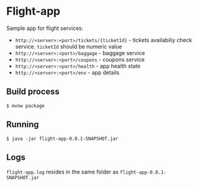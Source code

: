 # Flight-app
Sample app for flight services:

- `http://<server>:<port>/tickets/{ticketId}` - tickets availabiliy check service. `ticketId` should be numeric value
- `http://<server>:<port>/baggage` - baggage service
- `http://<server>:<port>/coupons` - coupons service
- `http://<server>:<port>/health` - app health state
- `http://<server>:<port>/env` - app details

## Build process
`$ mvnw package`

## Running
`$ java -jar flight-app-0.0.1-SNAPSHOT.jar`

## Logs
`flight-app.log` resides in the same folder as  `flight-app-0.0.1-SNAPSHOT.jar`
